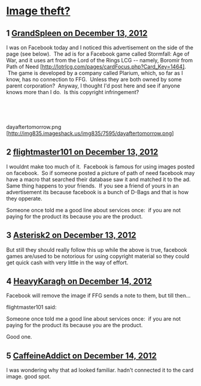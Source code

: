 # [Image theft?](https://community.fantasyflightgames.com/topic/75542-image-theft/)

## 1 [GrandSpleen on December 13, 2012](https://community.fantasyflightgames.com/topic/75542-image-theft/?do=findComment&comment=733664)

I was on Facebook today and I noticed this advertisement on the side of the page (see below).  The ad is for a Facebook game called Stormfall: Age of War, and it uses art from the Lord of the Rings LCG -- namely, Boromir from Path of Need [http://lotrlcg.com/pages/cardFocus.php?Card_Key=1464].  The game is developed by a company called Plarium, which, so far as I know, has no connection to FFG.  Unless they are both owned by some parent corporation?  Anyway, I thought I'd post here and see if anyone knows more than I do.  Is this copyright infringement?

 

 

dayaftertomorrow.png [http://img835.imageshack.us/img835/7595/dayaftertomorrow.png]

## 2 [flightmaster101 on December 13, 2012](https://community.fantasyflightgames.com/topic/75542-image-theft/?do=findComment&comment=733688)

I wouldnt make too much of it.  Facebook is famous for using images posted on facebook.  So if someone posted a picture of path of need facebook may have a macro that searched their database saw it and matched it to the ad.  Same thing happens to your friends.  If you see a friend of yours in an advertisement its because facebook is a bunch of D-Bags and that is how they opperate.

Someone once told me a good line about services once:  if you are not paying for the product its because you are the product. 

## 3 [Asterisk2 on December 13, 2012](https://community.fantasyflightgames.com/topic/75542-image-theft/?do=findComment&comment=733721)

But still they should really follow this up while the above is true, facebook games are/used to be notorious for using copyright material so they could get quick cash with very little in the way of effort.

## 4 [HeavyKaragh on December 14, 2012](https://community.fantasyflightgames.com/topic/75542-image-theft/?do=findComment&comment=733875)

Facebook will remove the image if FFG sends a note to them, but till then…

flightmaster101 said:

Someone once told me a good line about services once:  if you are not paying for the product its because you are the product. 



Good one.

## 5 [CaffeineAddict on December 14, 2012](https://community.fantasyflightgames.com/topic/75542-image-theft/?do=findComment&comment=734118)

I was wondering why that ad looked familiar. hadn't connected it to the card image. good spot.


